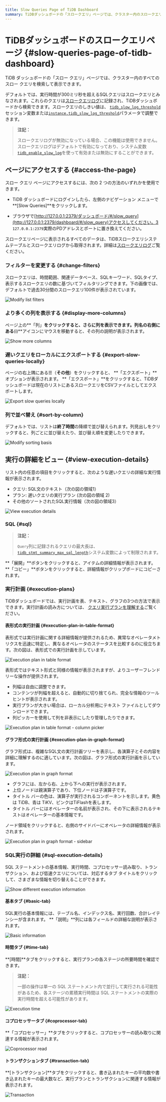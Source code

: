 ```yaml
---
title: Slow Queries Page of TiDB Dashboard
summary: TiDBダッシュボードの「スロークエリ」ページでは、クラスター内のスロークエリを検索・表示できます。実行時間が300ミリ秒を超えるクエリは「スロー」とみなされます。ユーザーはしきい値を調整し、ダッシュボードまたはブラウザからこのページにアクセスできます。また、フィルターの変更、表示列の追加、クエリのエクスポート、実行の詳細の表示も可能です。
---
```


# TiDBダッシュボードのスロークエリページ {#slow-queries-page-of-tidb-dashboard}

TiDB ダッシュボードの「スロー クエリ」ページでは、クラスター内のすべてのスロー クエリを検索して表示できます。

デフォルトでは、実行時間が300ミリ秒を超えるSQLクエリはスロークエリとみなされます。これらのクエリは[スロークエリログ](/identify-slow-queries.md)に記録され、TiDBダッシュボードから検索できます。スロークエリのしきい値は、 [`tidb_slow_log_threshold`](/system-variables.md#tidb_slow_log_threshold)セッション変数または[`instance.tidb_slow_log_threshold`](/tidb-configuration-file.md#tidb_slow_log_threshold)パラメータで調整できます。

> **注記：**
>
> スロークエリログが無効になっている場合、この機能は使用できません。スロークエリログはデフォルトで有効になっており、システム変数[`tidb_enable_slow_log`](/system-variables.md#tidb_enable_slow_log)を使って有効または無効にすることができます。

## ページにアクセスする {#access-the-page}

スロー クエリ ページにアクセスするには、次の 2 つの方法のいずれかを使用できます。

-   TiDB ダッシュボードにログインしたら、左側のナビゲーション メニューで**[Slow Queries]**をクリックします。

-   ブラウザで[http://127.0.0.1:2379/ダッシュボード/#/slow_query](http://127.0.0.1:2379/dashboard/#/slow_query)アクセスしてください。3 `127.0.0.1:2379`実際のPDアドレスとポートに置き換えてください。

スロークエリページに表示されるすべてのデータは、TiDBスロークエリシステムテーブルとスロークエリログから取得されます。詳細は[スロークエリログ](/identify-slow-queries.md)ご覧ください。

### フィルターを変更する {#change-filters}

スロークエリは、時間範囲、関連データベース、SQLキーワード、SQLタイプ、表示するスロークエリの数に基づいてフィルタリングできます。下の画像では、デフォルトで過去30分間のスロークエリ100件が表示されています。

![Modify list filters](https://docs-download.pingcap.com/media/images/docs/dashboard/dashboard-slow-queries-list1-v620.png)

### より多くの列を表示する {#display-more-columns}

ページ上の**「列」**をクリックすると、さらに列を表示できます。列名の右側にある**(i)**アイコンにマウスを移動すると、その列の説明が表示されます。

![Show more columns](https://docs-download.pingcap.com/media/images/docs/dashboard/dashboard-slow-queries-list2-v620.png)

### 遅いクエリをローカルにエクスポートする {#export-slow-queries-locally}

ページの右上隅にある☰（**その他**）をクリックすると、 **「エクスポート」**オプションが表示されます。 **「エクスポート」**をクリックすると、TiDBダッシュボードは現在のリストにあるスロークエリをCSVファイルとしてエクスポートします。

![Export slow queries locally](https://docs-download.pingcap.com/media/images/docs/dashboard/dashboard-slow-queries-export-v651.png)

### 列で並べ替え {#sort-by-column}

デフォルトでは、リストは**終了時間**の降順で並び替えられます。列見出しをクリックすると、列ごとに並び替えたり、並び替え順を変更したりできます。

![Modify sorting basis](https://docs-download.pingcap.com/media/images/docs/dashboard/dashboard-slow-queries-list3-v620.png)

## 実行の詳細をビュー {#view-execution-details}

リスト内の任意の項目をクリックすると、次のような遅いクエリの詳細な実行情報が表示されます。

-   クエリ: SQL文のテキスト（次の図の領域1）
-   プラン: 遅いクエリの実行プラン (次の図の領域 2)
-   その他のソートされたSQL実行情報（次の図の領域3）

![View execution details](https://docs-download.pingcap.com/media/images/docs/dashboard/dashboard-slow-queries-detail1-v620.png)

### SQL {#sql}

> **注記：**
>
> `Query`列に記録されるクエリの最大長は、 [`tidb_stmt_summary_max_sql_length`](/system-variables.md#tidb_stmt_summary_max_sql_length-new-in-v40)システム変数によって制限されます。

**「展開」**ボタンをクリックすると、アイテムの詳細情報が表示されます。 **「コピー」**ボタンをクリックすると、詳細情報がクリップボードにコピーされます。

### 実行計画 {#execution-plans}

TiDBダッシュボードでは、実行計画を表、テキスト、グラフの3つの方法で表示できます。実行計画の読み方については、 [クエリ実行プランを理解する](/explain-overview.md)ご覧ください。

#### 表形式の実行計画 {#execution-plan-in-table-format}

表形式では実行計画に関する詳細情報が提供されるため、異常なオペレータメトリクスを迅速に特定し、異なるオペレータのステータスを比較するのに役立ちます。次の図は、表形式での実行計画を示しています。

![Execution plan in table format](https://docs-download.pingcap.com/media/images/docs/dashboard/dashboard-table-plan.png)

表形式ではテキスト形式と同様の情報が表示されますが、よりユーザーフレンドリーな操作が提供されます。

-   列幅は自由に調整できます。
-   コンテンツが列幅を超えると、自動的に切り捨てられ、完全な情報のツールヒントが表示されます。
-   実行プランが大きい場合は、ローカル分析用にテキスト ファイルとしてダウンロードできます。
-   列ピッカーを使用して列を非表示にしたり管理したりできます。

![Execution plan in table format - column picker](https://docs-download.pingcap.com/media/images/docs/dashboard/dashboard-table-plan-columnpicker.png)

#### グラフ形式の実行計画 {#execution-plan-in-graph-format}

グラフ形式は、複雑なSQL文の実行計画ツリーを表示し、各演算子とその内容を詳細に理解するのに適しています。次の図は、グラフ形式の実行計画を示しています。

![Execution plan in graph format](https://docs-download.pingcap.com/media/images/docs/dashboard/dashboard-visual-plan-2.png)

-   グラフには、左から右、上から下への実行が表示されます。
-   上位ノードは親演算子であり、下位ノードは子演算子です。
-   タイトル バーの色は、演算子が実行されるコンポーネントを示します。黄色は TiDB、青は TiKV、ピンクはTiFlashを表します。
-   タイトル バーにはオペレーターの名前が表示され、その下に表示されるテキストはオペレーターの基本情報です。

ノード領域をクリックすると、右側のサイドバーにオペレータの詳細情報が表示されます。

![Execution plan in graph format - sidebar](https://docs-download.pingcap.com/media/images/docs/dashboard/dashboard-visual-plan-popup.png)

### SQL実行の詳細 {#sql-execution-details}

SQL ステートメントの基本情報、実行時間、コプロセッサー読み取り、トランザクション、および低速クエリについては、対応するタブ タイトルをクリックして、さまざまな情報を切り替えることができます。

![Show different execution information](https://docs-download.pingcap.com/media/images/docs/dashboard/dashboard-slow-queries-detail2-v620.png)

#### 基本タブ {#basic-tab}

SQL実行の基本情報には、テーブル名、インデックス名、実行回数、合計レイテンシーが含まれます。 **「説明」**列には各フィールドの詳細な説明が表示されます。

![Basic information](https://docs-download.pingcap.com/media/images/docs/dashboard/dashboard-slow-queries-detail-plans-basic.png)

#### 時間タブ {#time-tab}

**[時間]**タブをクリックすると、実行プランの各ステージの所要時間を確認できます。

> **注記：**
>
> 一部の操作は単一の SQL ステートメント内で並行して実行される可能性があるため、各ステージの累積実行時間は SQL ステートメントの実際の実行時間を超える可能性があります。

![Execution time](https://docs-download.pingcap.com/media/images/docs/dashboard/dashboard-slow-queries-detail-plans-time.png)

#### コプロセッサータブ {#coprocessor-tab}

**「コプロセッサー」**タブをクリックすると、コプロセッサーの読み取りに関連する情報が表示されます。

![Coprocessor read](https://docs-download.pingcap.com/media/images/docs/dashboard/dashboard-slow-queries-detail-plans-cop-read.png)

#### トランザクションタブ {#transaction-tab}

**[トランザクション]**タブをクリックすると、書き込まれたキーの平均数や書き込まれたキーの最大数など、実行プランとトランザクションに関連する情報が表示されます。

![Transaction](https://docs-download.pingcap.com/media/images/docs/dashboard/dashboard-slow-queries-detail-plans-transaction.png)
